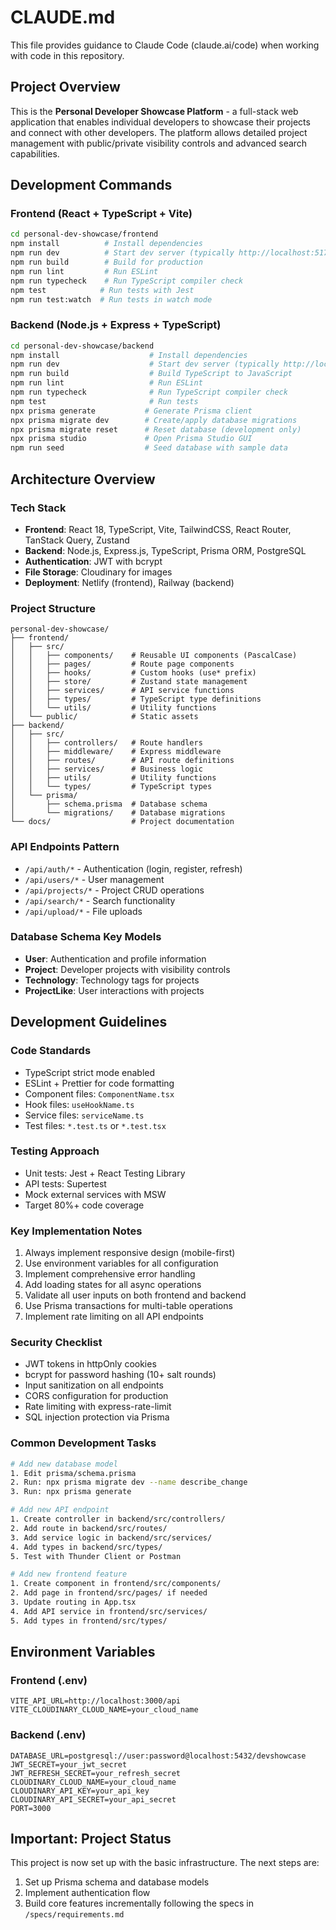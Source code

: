 # CLAUDE.md

This file provides guidance to Claude Code (claude.ai/code) when working with code in this repository.

## Project Overview

This is the **Personal Developer Showcase Platform** - a full-stack web application that enables individual developers to showcase their projects and connect with other developers. The platform allows detailed project management with public/private visibility controls and advanced search capabilities.

## Development Commands

### Frontend (React + TypeScript + Vite)
```bash
cd personal-dev-showcase/frontend
npm install          # Install dependencies
npm run dev          # Start dev server (typically http://localhost:5173)
npm run build        # Build for production
npm run lint         # Run ESLint
npm run typecheck    # Run TypeScript compiler check
npm test            # Run tests with Jest
npm run test:watch  # Run tests in watch mode
```

### Backend (Node.js + Express + TypeScript)
```bash
cd personal-dev-showcase/backend
npm install                    # Install dependencies
npm run dev                    # Start dev server (typically http://localhost:3000)
npm run build                  # Build TypeScript to JavaScript
npm run lint                   # Run ESLint
npm run typecheck              # Run TypeScript compiler check
npm test                       # Run tests
npx prisma generate           # Generate Prisma client
npx prisma migrate dev        # Create/apply database migrations
npx prisma migrate reset      # Reset database (development only)
npx prisma studio             # Open Prisma Studio GUI
npm run seed                  # Seed database with sample data
```

## Architecture Overview

### Tech Stack
- **Frontend**: React 18, TypeScript, Vite, TailwindCSS, React Router, TanStack Query, Zustand
- **Backend**: Node.js, Express.js, TypeScript, Prisma ORM, PostgreSQL
- **Authentication**: JWT with bcrypt
- **File Storage**: Cloudinary for images
- **Deployment**: Netlify (frontend), Railway (backend)

### Project Structure
```
personal-dev-showcase/
├── frontend/
│   ├── src/
│   │   ├── components/    # Reusable UI components (PascalCase)
│   │   ├── pages/         # Route page components
│   │   ├── hooks/         # Custom hooks (use* prefix)
│   │   ├── store/         # Zustand state management
│   │   ├── services/      # API service functions
│   │   ├── types/         # TypeScript type definitions
│   │   └── utils/         # Utility functions
│   └── public/            # Static assets
├── backend/
│   ├── src/
│   │   ├── controllers/   # Route handlers
│   │   ├── middleware/    # Express middleware
│   │   ├── routes/        # API route definitions
│   │   ├── services/      # Business logic
│   │   ├── utils/         # Utility functions
│   │   └── types/         # TypeScript types
│   └── prisma/
│       ├── schema.prisma  # Database schema
│       └── migrations/    # Database migrations
└── docs/                  # Project documentation
```

### API Endpoints Pattern
- `/api/auth/*` - Authentication (login, register, refresh)
- `/api/users/*` - User management
- `/api/projects/*` - Project CRUD operations
- `/api/search/*` - Search functionality
- `/api/upload/*` - File uploads

### Database Schema Key Models
- **User**: Authentication and profile information
- **Project**: Developer projects with visibility controls
- **Technology**: Technology tags for projects
- **ProjectLike**: User interactions with projects

## Development Guidelines

### Code Standards
- TypeScript strict mode enabled
- ESLint + Prettier for code formatting
- Component files: `ComponentName.tsx`
- Hook files: `useHookName.ts`
- Service files: `serviceName.ts`
- Test files: `*.test.ts` or `*.test.tsx`

### Testing Approach
- Unit tests: Jest + React Testing Library
- API tests: Supertest
- Mock external services with MSW
- Target 80%+ code coverage

### Key Implementation Notes
1. Always implement responsive design (mobile-first)
2. Use environment variables for all configuration
3. Implement comprehensive error handling
4. Add loading states for all async operations
5. Validate all user inputs on both frontend and backend
6. Use Prisma transactions for multi-table operations
7. Implement rate limiting on all API endpoints

### Security Checklist
- JWT tokens in httpOnly cookies
- bcrypt for password hashing (10+ salt rounds)
- Input sanitization on all endpoints
- CORS configuration for production
- Rate limiting with express-rate-limit
- SQL injection protection via Prisma

### Common Development Tasks
```bash
# Add new database model
1. Edit prisma/schema.prisma
2. Run: npx prisma migrate dev --name describe_change
3. Run: npx prisma generate

# Add new API endpoint
1. Create controller in backend/src/controllers/
2. Add route in backend/src/routes/
3. Add service logic in backend/src/services/
4. Add types in backend/src/types/
5. Test with Thunder Client or Postman

# Add new frontend feature
1. Create component in frontend/src/components/
2. Add page in frontend/src/pages/ if needed
3. Update routing in App.tsx
4. Add API service in frontend/src/services/
5. Add types in frontend/src/types/
```

## Environment Variables

### Frontend (.env)
```
VITE_API_URL=http://localhost:3000/api
VITE_CLOUDINARY_CLOUD_NAME=your_cloud_name
```

### Backend (.env)
```
DATABASE_URL=postgresql://user:password@localhost:5432/devshowcase
JWT_SECRET=your_jwt_secret
JWT_REFRESH_SECRET=your_refresh_secret
CLOUDINARY_CLOUD_NAME=your_cloud_name
CLOUDINARY_API_KEY=your_api_key
CLOUDINARY_API_SECRET=your_api_secret
PORT=3000
```

## Important: Project Status
This project is now set up with the basic infrastructure. The next steps are:
1. Set up Prisma schema and database models
2. Implement authentication flow
3. Build core features incrementally following the specs in `/specs/requirements.md`